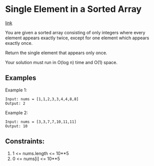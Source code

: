 # Single Element in a Sorted Array

[link](https://leetcode.com/problems/single-element-in-a-sorted-array/description/)


You are given a sorted array consisting of only integers where every element appears exactly twice, except for one element which appears exactly once.

Return the single element that appears only once.

Your solution must run in O(log n) time and O(1) space.

## Examples

Example 1:

```
Input: nums = [1,1,2,3,3,4,4,8,8]
Output: 2
```

Example 2:

```
Input: nums = [3,3,7,7,10,11,11]
Output: 10
```

## Constraints:

1. 1 <= nums.length <= 10**5
2. 0 <= nums[i] <= 10**5
